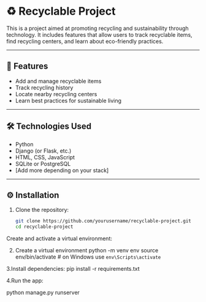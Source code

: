 # ♻️ Recyclable Project

This is a project aimed at promoting recycling and sustainability through technology. It includes features that allow users to track recyclable items, find recycling centers, and learn about eco-friendly practices.

---

## 🚀 Features

- Add and manage recyclable items
- Track recycling history
- Locate nearby recycling centers
- Learn best practices for sustainable living

---

## 🛠️ Technologies Used

- Python
- Django (or Flask, etc.)
- HTML, CSS, JavaScript
- SQLite or PostgreSQL
- [Add more depending on your stack]

---

## ⚙️ Installation

1. Clone the repository:
   ```bash
   git clone https://github.com/yourusername/recyclable-project.git
   cd recyclable-project
Create and activate a virtual environment:

2. Create a virtual environment
python -m venv env
source env/bin/activate  # on Windows use `env\Scripts\activate`

3.Install dependencies:
pip install -r requirements.txt


4.Run the app:

python manage.py runserver

